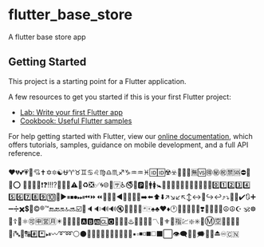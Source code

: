 # flutter_base_store

A flutter base store app

## Getting Started

This project is a starting point for a Flutter application.

A few resources to get you started if this is your first Flutter project:

- [Lab: Write your first Flutter app](https://flutter.dev/docs/get-started/codelab)
- [Cookbook: Useful Flutter samples](https://flutter.dev/docs/cookbook)

For help getting started with Flutter, view our
[online documentation](https://flutter.dev/docs), which offers tutorials,
samples, guidance on mobile development, and a full API reference.

❤️💔💕💗💖💘✝️✡️🔯☯️⛎♈️♉️♊️♋️♌️♍️♎️♏️♐️♑️♒️♒️♓️🆔🆔☢️☣️📴📳🈶🈚️🆚🉐㊙️㊗️🈲🆘⛔️🚫❌⭕️
🚷🚱🔞📵❗️❓‼️⁉️💯🔅🔆⚠️🚸♻️❎✅🌀🌐🏧🈂️♿️🚭🚾🅿️🚰🚹🚺🚼🚻🚮🎦📶🈁🆖🆗🆙🆒🆕🆓0️⃣1️⃣2️⃣3️⃣4️⃣
5️⃣6️⃣7️⃣8️⃣9️⃣🔟🔢▶️⏸⏹⏺⏭⏮⏩⏪🔀🔁🔂◀️🔼🔽⏫⏬➡️⬅️⬆️⬇️↗️↘️↙️↖️↕️↔️🔄↪️↩️⤴️⤵️🎵🎶✔️🔃➕
➖➗✖️💲💱©️®️™️🔚🔙🔛🔝🔜☑️🔘🔈🔉🔊🔊🔇📣📢🔔🔕🃏🀄️♠️♣️♥️♦️🕐💛💚💙💜🖤❣️💞💓💝💟☮️☮☪️
🕉☸️🕎☦️🛐⚛️🉑🈸🈺🈷️✴️💮🈴🈵🈹🅰️🅱️🆎🆑🅾️🛑📛💢♨️🚯🚳❕❔〽️🔱⚜️🔰🈯️💹❇️✳️💠Ⓜ️🈳🛂🛃🛄🛅
🔣ℹ️🔤🔡🔠#️⃣*️⃣⏯〰️➰➿⚪️⚫️🔴🔵🔺🔻🔸🔹🔶🔷🔳🔲▪️▫️◾️◽️◼️◻️⬛️⬜️👁‍🗨💬💭🗯🎴🧡⏏️♾🇨🇳